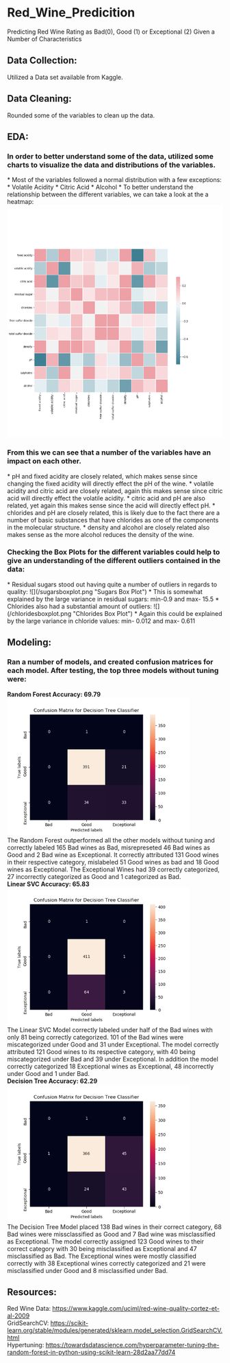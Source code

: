 # Red_Wine_Predicition
Predicting Red Wine Rating as Bad(0), Good (1) or Exceptional (2) Given a Number of Characteristics

## Data Collection:  
Utilized a Data set available from Kaggle.

## Data Cleaning:  
Rounded some of the variables to clean up the data.

## EDA:  
<h3>In order to better understand some of the data, utilized some charts to visualize the data and distributions of the variables.</h3>  
* Most of the variables followed a normal distribution with a few exceptions:  
    * Volatile Acidity
    * Citric Acid
    * Alcohol
* To better understand the relationship between the different variables, we can take a look at the a heatmap:  
<img src= "/heatmap.png" height=540 width=540>  
<h3>From this we can see that a number of the variables have an impact on each other.</h3>  
* pH and fixed acidity are closely related, which makes sense since changing the fixed acidity will directly effect the pH of the wine.  
* volatile acidity and citric acid are closely related, again this makes sense since citric acid will directly effect the volatile acidity.  
* citric acid and pH are also related, yet again this makes sense since the acid will directly effect pH.  
* chlorides and pH are closely related, this is likely due to the fact there are a number of basic substances that have chlorides as one of the components in the molecular structure.  
* density and alcohol are closely related also makes sense as the more alcohol reduces the density of the wine.  
  <br>
<h3>Checking the Box Plots for the different variables could help to give an understanding of the different outliers contained in the data:</h3>  
   * Residual sugars stood out having quite a number of outliers in regards to quality:  
      ![](/sugarsboxplot.png "Sugars Box Plot")  
        * This is somewhat explained by the large variance in residual sugars: min-0.9 and max- 15.5  
   * Chlorides also had a substantial amount of outliers:  
      ![](/chloridesboxplot.png "Chlorides Box Plot")  
        * Again this could be explained by the large variance in chloride values: min- 0.012 and max- 0.611
        
## Modeling:  
### Ran a number of models, and created confusion matrices for each model. After testing, the top three models without tuning were:  
**Random Forest Accuracy: 69.79**  
   <img src="/RandomForestConfusionMatrix.png" width=426 height=320>  
The Random Forest outperformed all the other models without tuning and correctly labeled 165 Bad wines as Bad, misrepreseted 46 Bad wines as Good and 2 Bad wine as Exceptional. It correctly attributed 131 Good wines in their respective category, mislabeled 51 Good wines as bad and 18 Good wines as Exceptional. The Exceptional Wines had 39 correctly categorized, 27 incorrectly categorized as Good and 1 categorized as Bad.
   <br>
**Linear SVC Accuracy: 65.83**  
<img src="/LinearSVCConfusionMatrix.png" width=426 height=320>  
The Linear SVC Model correctly labeled under half of the Bad wines with only 81 being correctly categorized. 101 of the Bad wines were miscategorized under Good and 31 under Exceptional. The model correctly attributed 121 Good wines to its respective category, with 40 being miscategorized under Bad and 39 under Exceptional. In addition the model correctly categorized 18 Exceptional wines as Exceptional, 48 incorrectly under Good and 1 under Bad.
<br>
**Decision Tree Accuracy: 62.29**  
   <img src="/DecisionTreeClassifierConfusionMatrix.png" width=426 height=320>  
The Decision Tree Model placed 138 Bad wines in their correct category, 68 Bad wines were missclassified as Good and 7 Bad wine was misclassified as Exceptional. The model correctly assigned 123 Good wines to their correct category with 30 being misclassified as Exceptional and 47 misclassified as Bad. The Exceptional wines were mostly classified correctly with 38 Exceptional wines correctly categorized and 21 were misclassified under Good and 8 misclassified under Bad.
   <br>

## Resources:  
Red Wine Data: https://www.kaggle.com/uciml/red-wine-quality-cortez-et-al-2009  
GridSearchCV: https://scikit-learn.org/stable/modules/generated/sklearn.model_selection.GridSearchCV.html  
Hypertuning: https://towardsdatascience.com/hyperparameter-tuning-the-random-forest-in-python-using-scikit-learn-28d2aa77dd74  

